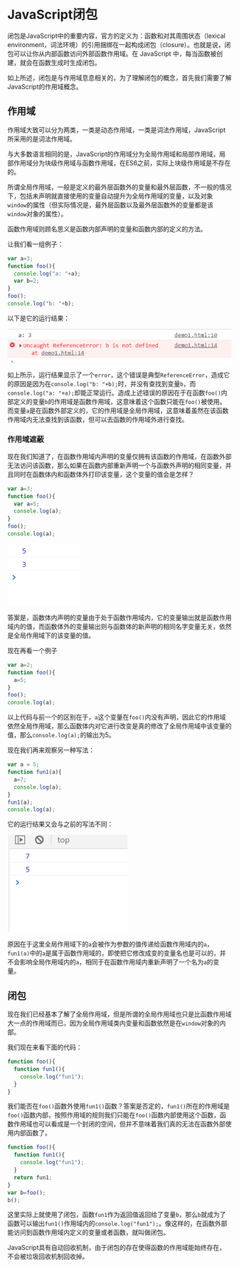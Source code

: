 # JavaScript闭包

闭包是JavaScript中的重要内容，官方的定义为：函数和对其周围状态（lexical environment，词法环境）的引用捆绑在一起构成闭包（closure）。也就是说，闭包可以让你从内部函数访问外部函数作用域。在 JavaScript 中，每当函数被创建，就会在函数生成时生成闭包。

如上所述，闭包是与作用域息息相关的，为了理解闭包的概念，首先我们需要了解JavaScript的作用域概念。

## 作用域

作用域大致可以分为两类，一类是动态作用域，一类是词法作用域，JavaScript所采用的是词法作用域。

与大多数语言相同的是，JavaScript的作用域分为全局作用域和局部作用域，局部作用域分为块级作用域与函数作用域，在ES6之前，实际上块级作用域是不存在的。

所谓全局作用域，一般是定义的最外层函数外的变量和最外层函数，不一般的情况下，包括未声明就直接使用的变量自动提升为全局作用域的变量，以及对象`window`的属性（但实际情况是，最外层函数以及最外层函数外的变量都是该`window`对象的属性）。

函数作用域则顾名思义是函数内部声明的变量和函数内部的定义的方法。

让我们看一组例子：

```javascript
var a=3;
function foo(){
  console.log("a: "+a);
  var b=2;
}
foo();
console.log("b: "+b);
```

以下是它的运行结果：

![运行结果](./img/1.png)

如上所示，运行结果显示了一个`error`，这个错误是典型`ReferenceError`，造成它的原因是因为在`console.log("b: "+b);`时，并没有查找到变量`b`，而`console.log("a: "+a);`却能正常运行。造成上述错误的原因在于在函数`foo()`内部定义的变量`b`的作用域是函数作用域，这意味着这个函数只能在`foo()`被使用。而变量`a`是在函数外部定义的，它的作用域是全局作用域，这意味着虽然在该函数作用域内无法查找到该函数，但可以去函数的作用域外进行查找。

### 作用域遮蔽

现在我们知道了，在函数作用域内声明的变量仅拥有该函数的作用域，在函数外部无法访问该函数，那么如果在函数内部重新声明一个与函数外声明的相同变量，并且同时在函数体内和函数体外打印该变量，这个变量的值会是怎样？

```js
var a=3;
function foo(){
  var a=5;
  console.log(a);
}
foo();
console.log(a);
```

![运行结果](./img/2.png)

答案是，函数体内声明的变量由于处于函数作用域内，它的变量输出就是函数作用域内的值，而函数体外的变量输出则与函数体的新声明的相同名字变量无关，依然是全局作用域下的该变量的值。

现在再看一个例子

```js
var a=2;
function foo(){
  a=5;
}
foo();
console.log(a);
```

以上代码与前一个的区别在于，`a`这个变量在`foo()`内没有声明，因此它的作用域依然全局作用域，那么函数体内对它进行改变是真的修改了全局作用域中该变量的值，那么`console.log(a);`的输出为5。

现在我们再来观察另一种写法：

```js
var a = 5;
function fun1(a){
  a=7;
  console.log(a);
}
fun1(a);
console.log(a);
```

它的运行结果又会与之前的写法不同：

![运行结果](./img/3.png)

原因在于这里全局作用域下的`a`会被作为参数的值传递给函数作用域内的`a`，`fun1(a)`中的`a`是属于函数作用域的，即使把它修改成变的变量名也是可以的，并不会影响全局作用域内的`a`，相同于在函数作用域内重新声明了一个名为`a`的变量。

## 闭包

现在我们已经基本了解了全局作用域，但是所谓的全局作用域也只是比函数作用域大一点的作用域而已，因为全局作用域类内变量和函数依然是在`window`对象的内部。

我们现在来看下面的代码：

```js
function foo(){
  function fun1(){
    console.log("fun1");
  }
}
```

我们能否在`foo()`函数外使用`fun1()`函数？答案是否定的，`fun1()`所在的作用域是`foo()`函数内部，按照作用域的规则我们只能在`foo()`函数内部使用这个函数，函数作用域也可以看成是一个封闭的空间，但并不意味着我们真的无法在函数外部使用内部函数了。

```js
function foo(){
  function fun1(){
    console.log("fun1");
  }
  return fun1;
}
var b=foo();
b();
```

这里实际上就使用了闭包，函数`fun1`作为返回值返回给了变量`b`，那么`b`就成为了函数可以输出`fun1()`作用域内的`console.log("fun1");`。像这样的，在函数外部能访问到函数作用域内定义的变量或者函数，就叫做闭包。

JavaScript具有自动回收机制，由于闭包的存在使得函数的作用域能始终存在，不会被垃圾回收机制回收掉。